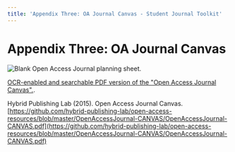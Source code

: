 ```yaml
---
title: 'Appendix Three: OA Journal Canvas - Student Journal Toolkit'
---
```


# Appendix Three: OA Journal Canvas

![Blank Open Access Journal planning sheet.](./assets/app-3-oa-canvas.png)

[OCR-enabled and searchable PDF version of the "Open Access Journal Canvas".](https://raw.githubusercontent.com/hybrid-publishing-lab/open-access-resources/master/OpenAccessJournal-CANVAS/OpenAccessJournal-CANVAS.pdf).

Hybrid Publishing Lab (2015). Open Access Journal Canvas. [https://github.com/hybrid-publishing-lab/open-access-resources/blob/master/OpenAccessJournal-CANVAS/OpenAccessJournal-CANVAS.pdf](https://github.com/hybrid-publishing-lab/open-access-resources/blob/master/OpenAccessJournal-CANVAS/OpenAccessJournal-CANVAS.pdf)
